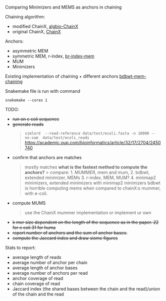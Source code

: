Comparing Minimizers and MEMS as anchors in chaining

Chaining algorithm: 
* modified ChainX, [algbio-ChainX](https://github.com/nrizzo/algbio-ChainX)
* original ChainX, [ChainX](https://github.com/at-cg/ChainX)

Anchors:
* asymmetric MEM
* symmetric MEM, r-index, [br-index-mem](https://github.com/algbio/br-index-mems)
* MUM
* Minimizers

Existing implementation of chaining + different anchors [bdbwt-mem-chaining](https://github.com/algbio/bdbwt-mem-chaining)

Snakemake file is run with command 
```
snakemake --cores 1
```

TODO:
* ~~run on e coli sequence~~
* ~~generate reads~~
    > `simlord  --read-reference data/test/ecoli.fasta -n 10000 --no-sam  data/test/ecoli_reads`
    > https://academic.oup.com/bioinformatics/article/32/17/2704/2450740
* confirm that anchors are matches
    > mostly matches
    > **what is the fastest method to compute the anchors?**
        > compare: 
        1. MUMMER, mem and mum, 
        2. bdbwt, extended minimizer, MEMs 
        3. r-index, MEM, MUM?
        4. minimap2 minimizers, extended minimizers with minimap2 minimizers
    > bdbwt is horrible computing mems when compared to chainX:s mummer, with e-coli.
* compute MUMS
    > use the ChainX mummer implementation or implement ur own
* ~~k mer size dependent on the length of the sequence as in the paper. 22 for e coli 31 for huma~~
* ~~report number of anchors and the sum of anchor bases.~~
* ~~compute the Jaccard index and draw siome figures~~

Stats to report:
* average length of reads
* average number of anchor per chain
* average length of anchor bases
* average number of anchors per read
* anchor coverage of read
* chain coverage of read
* Jaccard index (the shared bases between the chain and the read)/union of the chain and the read